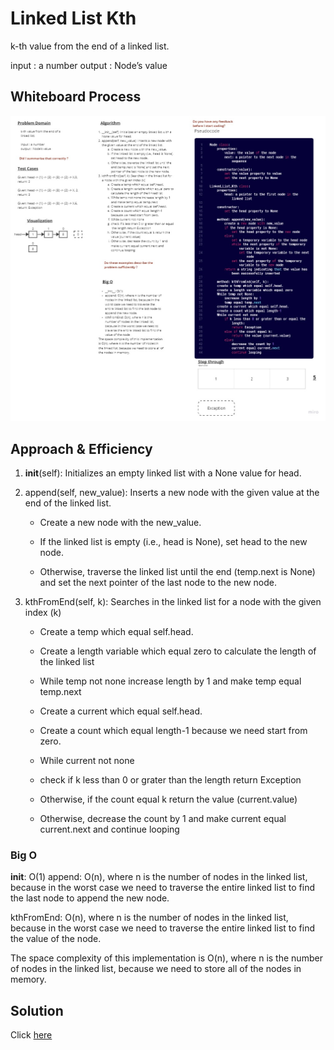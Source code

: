 # Linked List Kth
k-th value from the end of a linked list.

input : a number
output : Node’s value
## Whiteboard Process
![WhiteboardWorkflow01](../img/Whiteboard%20Linked%20List%20Kth.jpg)

## Approach & Efficiency

1. __init__(self): Initializes an empty linked list with a None value for head.

2. append(self, new_value): Inserts a new node with the given value at the end of the linked list.

    * Create a new node with the new_value.

    * If the linked list is empty (i.e., head is None), set head to the new node.
    * Otherwise, traverse the linked list until the end (temp.next is None) and set the next pointer of the last node to the new node.

3. kthFromEnd(self, k): Searches in the linked list for a node with the given index (k)
    * Create a temp which equal self.head.
    * Create a length variable which equal zero to calculate the length of the linked list

    * While temp not none increase length by 1 and make temp equal temp.next

    * Create a current which equal self.head.
    * Create a count which equal length-1 because we need start from zero.

    * While current not none
    * check if k less than 0 or grater than the length return Exception
    * Otherwise, if the count equal k return the value (current.value)
    * Otherwise, decrease the count by 1 and make current equal current.next and continue looping
    
### Big O
__init__: O(1)
append: O(n), where n is the number of nodes in the linked list, because in the worst case we need to traverse the entire linked list to find the last node to append the new node.

kthFromEnd: O(n), where n is the number of nodes in the linked list, because in the worst case we need to traverse the entire linked list to find the value of the node.

The space complexity of this implementation is O(n), where n is the number of nodes in the linked list, because we need to store all of the nodes in memory.

## Solution

Click [here](./linked-list-kth.py)